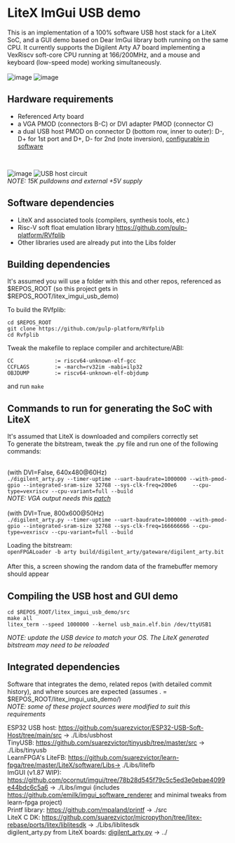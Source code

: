 # LiteX ImGui USB demo
This is an implementation of a 100% software USB host stack for a LiteX SoC, and a GUI demo based on Dear ImGui library both running on the same CPU. It currently supports the Digilent Arty A7 board implementing a VexRiscv soft-core CPU running at 166/200MHz, and a mouse and keyboard (low-speed mode) working simultaneously.
<br><br>
![image](https://user-images.githubusercontent.com/8551129/176732299-91035c6c-ece9-455d-8edf-91b09ea17ca9.png)
![image](https://user-images.githubusercontent.com/8551129/176739910-51e47452-531c-44e8-bc4a-274f3dde245b.png)



## Hardware requirements
* Referenced Arty board
* a VGA PMOD (connectors B-C) or DVI adapter PMOD (connector C) 
* a dual USB host PMOD on connector D (bottom row, inner to outer): D-, D+ for 1st port and D+, D- for 2nd (note inversion), [configurable in software](https://github.com/suarezvictor/litex_imgui_usb_demo/blob/main/src/usb.cpp#L10)
<br>

![image](https://user-images.githubusercontent.com/8551129/176054420-310e5b2a-df6b-4a10-93ef-5195bc66483f.png)
![USB host circuit](https://www.beyondlogic.org/usbnutshell/lspullup.gif)
<br>
*NOTE: 15K pulldowns and external +5V supply*



## Software dependencies
* LiteX and associated tools (compilers, synthesis tools, etc.)
* Risc-V soft float emulation library https://github.com/pulp-platform/RVfplib
* Other libraries used are already put into the Libs folder

##  Building dependencies
It's assumed you will use a folder with this and other repos, referenced as $REPOS_ROOT (so this project gets in $REPOS_ROOT/litex_imgui_usb_demo)

To build the RVfplib:
```
cd $REPOS_ROOT
git clone https://github.com/pulp-platform/RVfplib
cd Rvfplib
```

Tweak the makefile to replace compiler and architecture/ABI:
```
CC             := riscv64-unknown-elf-gcc
CCFLAGS        := -march=rv32im -mabi=ilp32
OBJDUMP        := riscv64-unknown-elf-objdump
```
and run `make`

##  Commands to run for generating the SoC with LiteX
It's assumed that LiteX is downloaded and compilers correctly set<br>
To generate the bitstream, tweak the .py file and run one of the following commands:

<br>(with DVI=False, 640x480@60Hz)
<br>```./digilent_arty.py --timer-uptime --uart-baudrate=1000000 --with-pmod-gpio --integrated-sram-size 32768 --sys-clk-freq=200e6     --cpu-type=vexriscv --cpu-variant=full --build```
<br>
*NOTE: VGA output needs this [patch](https://github.com/enjoy-digital/litex/issues/1349)*
<br>
<br>(with DVI=True,  800x600@50Hz)
<br>```./digilent_arty.py --timer-uptime --uart-baudrate=1000000 --with-pmod-gpio --integrated-sram-size 32768 --sys-clk-freq=166666666 --cpu-type=vexriscv --cpu-variant=full --build```

Loading the bitstream:<br>
```openFPGALoader -b arty build/digilent_arty/gateware/digilent_arty.bit```
<br><br>
After this, a screen showing the random data of the framebuffer memory should appear

## Compiling the USB host and GUI demo
```
cd $REPOS_ROOT/litex_imgui_usb_demo/src
make all
litex_term --speed 1000000 --kernel usb_main.elf.bin /dev/ttyUSB1
```
*NOTE: update the USB device to match your OS. The LiteX generated bitstream may need to be reloaded*

## Integrated dependencies
Software that integrates the demo, related repos (with detailed commit history), and where sources are expected (assumes . = $REPOS_ROOT/litex_imgui_usb_demo/)
<br>*NOTE: some of these project sources were modified to suit this requirements*

ESP32 USB host:
https://github.com/suarezvictor/ESP32-USB-Soft-Host/tree/main/src → ./Libs/usbhost
<br>
TinyUSB:
https://github.com/suarezvictor/tinyusb/tree/master/src → ./Libs/tinyusb
<br>
LearnFPGA's LiteFB:
https://github.com/suarezvictor/learn-fpga/tree/master/LiteX/software/Libs→ ./Libs/litefb
<br>
ImGUI (v1.87 WIP):
https://github.com/ocornut/imgui/tree/78b28d545f79c5c5ed3e0ebae4099e44bdc6c5a6 → ./Libs/imgui
(includes https://github.com/emilk/imgui_software_renderer and minimal tweaks from learn-fpga project)
<br>
Printf library:
https://github.com/mpaland/printf -> ./src
<br>
LiteX C DK:
https://github.com/suarezvictor/micropython/tree/litex-rebase/ports/litex/liblitesdk → ./Libs/liblitesdk
<br>
digilent_arty.py from LiteX boards:
[digilent_arty.py](https://github.com/suarezvictor/litex-boards/blob/master/litex_boards/targets/digilent_arty.py) → ../
<br>


